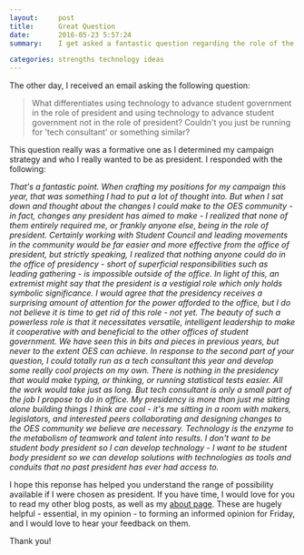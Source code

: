 ```yaml
---
layout:     post
title:      Great Question
date:       2016-05-23 5:57:24
summary:    I get asked a fantastic question regarding the role of the president

categories: strengths technology ideas
---
```


The other day, I received an email asking the following question:

<blockquote>
<p>
What differentiates using technology to advance student government in the role of president and using technology to advance student government not in the role of president? Couldn't you just be running for 'tech consultant' or something similar?
</p>
</blockquote>

This question really was a formative one as I determined my campaign strategy and who I really wanted to be as president. I responded with the following:

<i>
That's a fantastic point. When crafting my positions for my campaign this year, that was something I had to put a lot of thought into. But when I sat down and thought about the changes I could make to the OES community - in fact, changes any president has aimed to make - I realized that none of them entirely required me, or frankly anyone else, being in the role of president. Certainly working with Student Council and leading movements in the community would be far easier and more effective from the office of president, but strictly speaking, I realized that nothing anyone could do in the office of presidency - short of superficial responsibilities such as leading gathering - is impossible outside of the office.
</i>

<i>
In light of this, an extremist might say that the president is a vestigial role which only holds symbolic significance. I would agree that the presidency receives a surprising amount of attention for the power afforded to the office, but I do not believe it is time to get rid of this role - not yet. The beauty of such a powerless role is that it necessitates versatile, intelligent leadership to make it cooperative with and beneficial to the other offices of student government. We have seen this in bits and pieces in previous years, but never to the extent OES can achieve.
</i>

<i>
In response to the second part of your question, I could totally run as a tech consultant this year and develop some really cool projects on my own. There is nothing in the presidency that would make typing, or thinking, or running statistical tests easier. All the work would take just as long. But tech consultant is only a small part of the job I propose to do in office. My presidency is more than just me sitting alone building things I think are cool - it's me sitting in a room with makers, legislators, and interested peers collaborating and designing changes to the OES community we believe are necessary. Technology is the enzyme to the metabolism of teamwork and talent into results. I don't want to be student body president so I can develop technology - I want to be student body president so we can develop solutions with technologies as tools and conduits that no past president has ever had access to.
</i>

I hope this reponse has helped you understand the range of possibility available if I were chosen as president. If you have time, I would love for you to read my other blog posts, as well as my [about page](/about/). These are hugely helpful - essential, in my opinion - to forming an informed opinion for Friday, and I would love to hear your feedback on them.

Thank you!
